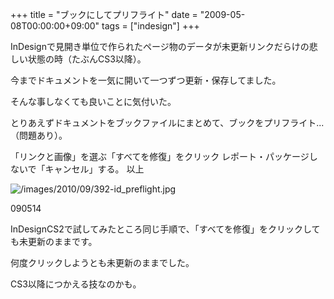 +++
title = "ブックにしてプリフライト"
date = "2009-05-08T00:00:00+09:00"
tags = ["indesign"]
+++

InDesignで見開き単位で作られたページ物のデータが未更新リンクだらけの悲しい状態の時（たぶんCS3以降）。

今までドキュメントを一気に開いて一つずつ更新・保存してました。

そんな事しなくても良いことに気付いた。

とりあえずドキュメントをブックファイルにまとめて、ブックをプリフライト...（問題あり）。

「リンクと画像」を選ぶ「すべてを修復」をクリック レポート・パッケージしないで「キャンセル」する。
以上

![/images/2010/09/392-id_preflight.jpg](/images/2010/09/392-id_preflight.jpg)


090514 

InDesignCS2で試してみたところ同じ手順で、「すべてを修復」をクリックしても未更新のままです。

何度クリックしようとも未更新のままでした。

CS3以降につかえる技なのかも。